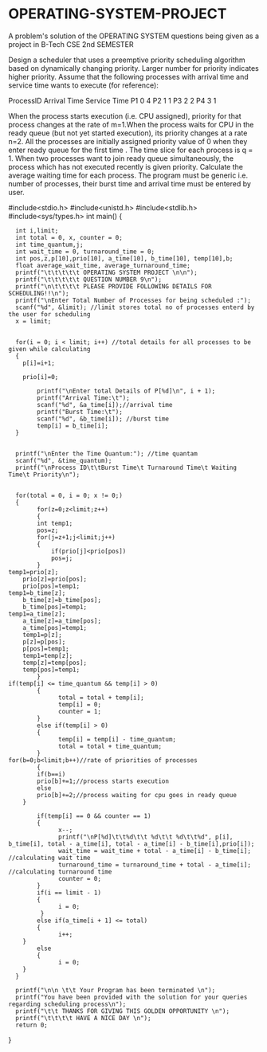 # OPERATING-SYSTEM-PROJECT
A problem's  solution of the OPERATING SYSTEM questions being given as a project in B-Tech CSE 2nd SEMESTER


Design a scheduler that uses a preemptive priority scheduling algorithm based on dynamically changing priority. Larger number for priority indicates higher priority.
Assume that the following processes with arrival time and service time wants to execute (for reference):

ProcessID        	Arrival Time    	Service Time
P1                       	 0                         	 4
P2                       	 1                         	 1
P3                       	 2                         	 2
P4                       	 3                         	 1

When the process starts execution (i.e. CPU assigned), priority for that process changes at the rate of m=1.When the process waits for CPU in the ready queue (but not yet started execution), its priority changes at a rate n=2. All the processes are initially assigned priority value of 0 when they enter ready queue for the first time . The time slice for each process is q = 1. When two processes want to join ready queue simultaneously, the process which has not executed recently is given priority. Calculate the average waiting time for each process. The program must be generic i.e. number of processes, their burst time and arrival time must be entered by user.



#include<stdio.h>
#include<unistd.h>
#include<stdlib.h>
#include<sys/types.h>
int main() 
{ 

      int i,limit;
	  int total = 0, x, counter = 0;
	  int time_quantum,j; 
      int wait_time = 0, turnaround_time = 0;
	  int pos,z,p[10],prio[10], a_time[10], b_time[10], temp[10],b; 
      float average_wait_time, average_turnaround_time;
      printf("\t\t\t\t\t OPERATING SYSTEM PROJECT \n\n");	
      printf("\t\t\t\t\t QUESTION NUMBER 9\n");
	  printf("\n\t\t\t\t PLEASE PROVIDE FOLLOWING DETAILS FOR SCHEDULING!!\n");
      printf("\nEnter Total Number of Processes for being scheduled :"); 
      scanf("%d", &limit); //limit stores total no of processes enterd by the user for scheduling
      x = limit; 
      
      
      for(i = 0; i < limit; i++) //total details for all processes to be given while calculating
      {
	    p[i]=i+1;
	   
	    prio[i]=0;
	    
            printf("\nEnter total Details of P[%d]\n", i + 1);
            printf("Arrival Time:\t");
            scanf("%d", &a_time[i]);//arrival time
            printf("Burst Time:\t");
            scanf("%d", &b_time[i]); //burst time
            temp[i] = b_time[i];
      }
      
      
      printf("\nEnter the Time Quantum:"); //time quantam
      scanf("%d", &time_quantum); 
      printf("\nProcess ID\t\tBurst Time\t Turnaround Time\t Waiting Time\t Priority\n");
      
      
      for(total = 0, i = 0; x != 0;) 
      { 
		    for(z=0;z<limit;z++)
		    {
			int temp1;
			pos=z;
			for(j=z+1;j<limit;j++)
			{
			    if(prio[j]<prio[pos])
				pos=j;
			}
	temp1=prio[z];
		prio[z]=prio[pos];
		prio[pos]=temp1;
	temp1=b_time[z];
		b_time[z]=b_time[pos];
		b_time[pos]=temp1;
	temp1=a_time[z];
		a_time[z]=a_time[pos];
		a_time[pos]=temp1;
        temp1=p[z];
		p[z]=p[pos];
		p[pos]=temp1;
        temp1=temp[z];
		temp[z]=temp[pos];
		temp[pos]=temp1;
		    }
	if(temp[i] <= time_quantum && temp[i] > 0) 
            { 
                  total = total + temp[i]; 
                  temp[i] = 0; 
                  counter = 1; 
            } 
            else if(temp[i] > 0) 
            { 
                  temp[i] = temp[i] - time_quantum; 
                  total = total + time_quantum; 
            } 
	for(b=0;b<limit;b++)//rate of priorities of processes
            {
			if(b==i)
			prio[b]+=1;//process starts execution
			else
			prio[b]+=2;//process waiting for cpu goes in ready queue
	    }

            if(temp[i] == 0 && counter == 1) 
            { 
                  x--; 
                  printf("\nP[%d]\t\t%d\t\t %d\t\t %d\t\t%d", p[i], b_time[i], total - a_time[i], total - a_time[i] - b_time[i],prio[i]);
                  wait_time = wait_time + total - a_time[i] - b_time[i]; //calculating wait time
                  turnaround_time = turnaround_time + total - a_time[i]; //calculating turnaround time
                  counter = 0; 
            } 
            if(i == limit - 1) 
            {
                  i = 0; 
             }
            else if(a_time[i + 1] <= total) 
            {
                  i++;
	    }
            else 
            {
                  i = 0;
	    }		
      } 
      
      printf("\n\n \t\t Your Program has been terminated \n");
      printf("You have been provided with the solution for your queries regarding scheduling process\n");
      printf("\t\t THANKS FOR GIVING THIS GOLDEN OPPORTUNITY \n");
      printf("\t\t\t\t HAVE A NICE DAY \n");
      return 0; 
}
